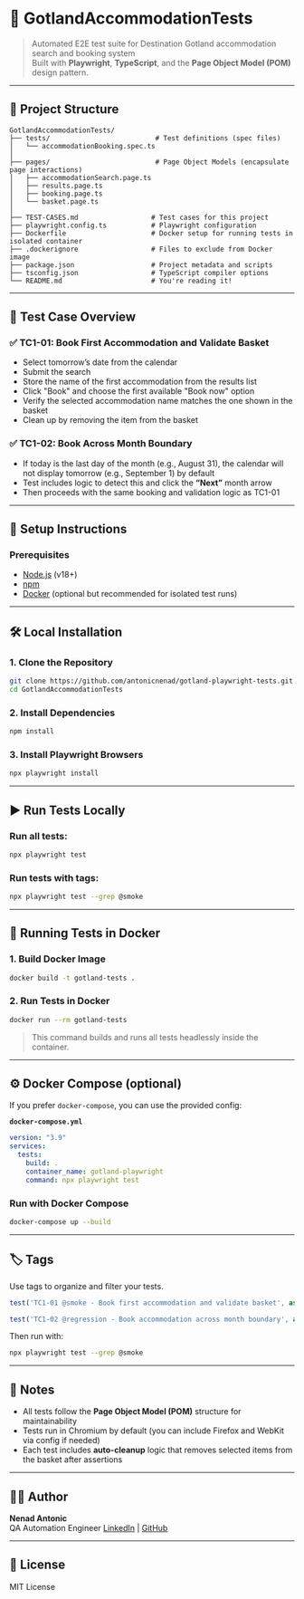 # 🧪 GotlandAccommodationTests

> Automated E2E test suite for Destination Gotland accommodation search and booking system  
> Built with **Playwright**, **TypeScript**, and the **Page Object Model (POM)** design pattern.

---

## 📁 Project Structure

```
GotlandAccommodationTests/
├── tests/                          # Test definitions (spec files)
│   └── accommodationBooking.spec.ts
│
├── pages/                          # Page Object Models (encapsulate page interactions)
│   ├── accommodationSearch.page.ts
│   ├── results.page.ts
│   ├── booking.page.ts
│   └── basket.page.ts
│
├── TEST-CASES.md                  # Test cases for this project
├── playwright.config.ts           # Playwright configuration
├── Dockerfile                     # Docker setup for running tests in isolated container
├── .dockerignore                  # Files to exclude from Docker image
├── package.json                   # Project metadata and scripts
├── tsconfig.json                  # TypeScript compiler options
└── README.md                      # You're reading it!
```

---

## 🧠 Test Case Overview

### ✅ **TC1-01: Book First Accommodation and Validate Basket**

- Select tomorrow’s date from the calendar
- Submit the search
- Store the name of the first accommodation from the results list
- Click "Book" and choose the first available "Book now" option
- Verify the selected accommodation name matches the one shown in the basket
- Clean up by removing the item from the basket

### ✅ **TC1-02: Book Across Month Boundary**

- If today is the last day of the month (e.g., August 31), the calendar will not display tomorrow (e.g., September 1) by default
- Test includes logic to detect this and click the **“Next”** month arrow
- Then proceeds with the same booking and validation logic as TC1-01

---

## 🚀 Setup Instructions

### Prerequisites

- [Node.js](https://nodejs.org/) (v18+)
- [npm](https://www.npmjs.com/)
- [Docker](https://www.docker.com/) (optional but recommended for isolated test runs)

---

## 🛠️ Local Installation

### 1. Clone the Repository

```bash
git clone https://github.com/antonicnenad/gotland-playwright-tests.git
cd GotlandAccommodationTests
```

### 2. Install Dependencies

```bash
npm install
```

### 3. Install Playwright Browsers

```bash
npx playwright install
```

---

## ▶️ Run Tests Locally

### Run all tests:

```bash
npx playwright test
```

### Run tests with tags:

```bash
npx playwright test --grep @smoke
```

---

## 🐳 Running Tests in Docker

### 1. Build Docker Image

```bash
docker build -t gotland-tests .
```

### 2. Run Tests in Docker

```bash
docker run --rm gotland-tests
```

> This command builds and runs all tests headlessly inside the container.

---

## ⚙️ Docker Compose (optional)

If you prefer `docker-compose`, you can use the provided config:

**`docker-compose.yml`**

```yaml
version: "3.9"
services:
  tests:
    build: .
    container_name: gotland-playwright
    command: npx playwright test
```

### Run with Docker Compose

```bash
docker-compose up --build
```

---

## 🏷️ Tags

Use tags to organize and filter your tests.

```ts
test('TC1-01 @smoke - Book first accommodation and validate basket', async ({ page }) => { ... })

test('TC1-02 @regression - Book accommodation across month boundary', async ({ page }) => { ... })
```

Then run with:

```bash
npx playwright test --grep @smoke
```

---

## 📜 Notes

- All tests follow the **Page Object Model (POM)** structure for maintainability
- Tests run in Chromium by default (you can include Firefox and WebKit via config if needed)
- Each test includes **auto-cleanup** logic that removes selected items from the basket after assertions

---

## 🧑‍💻 Author

**Nenad Antonic**  
QA Automation Engineer
[LinkedIn](https://www.linkedin.com/in/nenadantonic-qa//) | [GitHub](https://github.com/antonicnenad)

---

## 📄 License

MIT License
